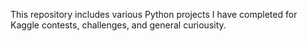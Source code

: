 This repository includes various Python projects I have completed for Kaggle contests, challenges, and general curiousity.

